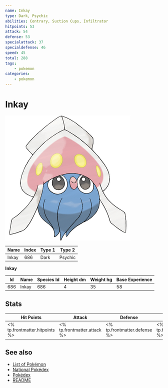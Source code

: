 ```yaml
---
name: Inkay
type: Dark, Psychic
abilities: Contrary, Suction Cups, Infiltrator
hitpoints: 53
attack: 54
defense: 53
specialattack: 37
specialdefense: 46
speed: 45
total: 288
tags:
    - pokemon
categories:
    - pokemon
---
```


# Inkay


![Inkay](images/686.png)

| **Name** | **Index** | **Type 1** | **Type 2** |
|----|----|----|----|
| Inkay | 686 | Dark | Psychic  |

**Inkay** 




| **Id** | **Name** | **Species Id** | **Height dm** | **Weight hg** | **Base Experience** |
|--------|----------|----------------|------------|------------|---------------------|
| 686 | Inkay | 686 | 4 | 35 | 58 |



## Stats

| **Hit Points** | **Attack** | **Defense** | **Special Attack** | **Special Defense** | **Speed** | **Total** |
|----------------|------------|-------------|--------------------|---------------------|-----------|-----------|
| <% tp.frontmatter.hitpoints %> | <% tp.frontmatter.attack %> | <% tp.frontmatter.defense %> | <% tp.frontmatter.specialattack %> | <% tp.frontmatter.specialdefense %> | <% tp.frontmatter.speed %> | <% tp.frontmatter.total %> |

## See also

- [List of Pokémon](../pokemon.md)
- [National Pokédex](../national_pokedex.md)
- [Pokédex](../pokedex.md)
- [README](../README.md)
